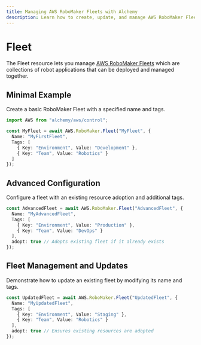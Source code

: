 ```yaml
---
title: Managing AWS RoboMaker Fleets with Alchemy
description: Learn how to create, update, and manage AWS RoboMaker Fleets using Alchemy Cloud Control.
---
```


# Fleet

The Fleet resource lets you manage [AWS RoboMaker Fleets](https://docs.aws.amazon.com/robomaker/latest/userguide/) which are collections of robot applications that can be deployed and managed together.

## Minimal Example

Create a basic RoboMaker Fleet with a specified name and tags.

```ts
import AWS from "alchemy/aws/control";

const MyFleet = await AWS.RoboMaker.Fleet("MyFleet", {
  Name: "MyFirstFleet",
  Tags: [
    { Key: "Environment", Value: "Development" },
    { Key: "Team", Value: "Robotics" }
  ]
});
```

## Advanced Configuration

Configure a fleet with an existing resource adoption and additional tags.

```ts
const AdvancedFleet = await AWS.RoboMaker.Fleet("AdvancedFleet", {
  Name: "MyAdvancedFleet",
  Tags: [
    { Key: "Environment", Value: "Production" },
    { Key: "Team", Value: "DevOps" }
  ],
  adopt: true // Adopts existing fleet if it already exists
});
```

## Fleet Management and Updates

Demonstrate how to update an existing fleet by modifying its name and tags.

```ts
const UpdatedFleet = await AWS.RoboMaker.Fleet("UpdatedFleet", {
  Name: "MyUpdatedFleet",
  Tags: [
    { Key: "Environment", Value: "Staging" },
    { Key: "Team", Value: "Robotics" }
  ],
  adopt: true // Ensures existing resources are adopted
});
```